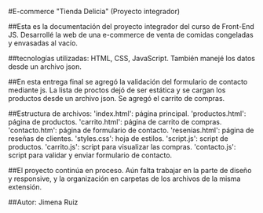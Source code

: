 #E-commerce "Tienda Delicia" (Proyecto integrador)

##Esta es la documentación del proyecto integrador  del curso
de Front-End JS. Desarrollé la web de una e-commerce de venta de comidas congeladas y envasadas al vacío.

##tecnologías utilizadas: HTML, CSS, JavaScript. También manejé los datos desde un archivo json.

##En esta entrega final se agregó la validación del formulario de contacto mediante js.
La lista de proctos dejó de ser estática y se cargan los productos desde un archivo json. Se agregó
el carrito de compras.

##Estructura de archivos:
'index.html': página principal.
'productos.html': página de productos.
'carrito.html': página de carrito de compras.
'contacto.htm': página de formulario de contacto.
'resenias.html': página de reseñas de clientes.
'styles.css': hoja de estilos.
'script.js': script de productos.
'carrito.js': script para visualizar las compras.
'contacto.js': script para validar y enviar formulario de contacto.


##El proyecto continúa en proceso. Aún falta trabajar en la parte de diseño y responsive, y la organización en carpetas de los archivos de la misma extensión.


##Autor: Jimena Ruiz


